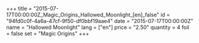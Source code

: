 +++
title = "2015-07-17T00:00:00Z_Magic_Origins_Hallowed_Moonlight_[en]_false"
id = "94fd0c0f-4a6a-47cf-9f50-df0bbf19aae4"
date = "2015-07-17T00:00:00Z"
name = "Hallowed Moonlight"
lang = ["en"]
price = "2.50"
quantity = 4
foil = false
set = "Magic Origins"
+++
